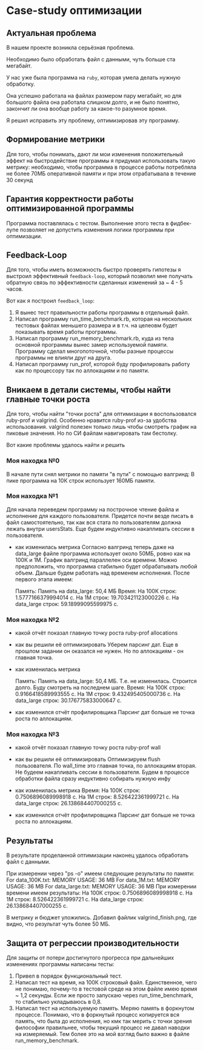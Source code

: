 # Case-study оптимизации

## Актуальная проблема
В нашем проекте возникла серьёзная проблема.

Необходимо было обработать файл с данными, чуть больше ста мегабайт.

У нас уже была программа на `ruby`, которая умела делать нужную обработку.

Она успешно работала на файлах размером пару мегабайт, но для большого файла она работала слишком долго, и не было понятно, закончит ли она вообще работу за какое-то разумное время.

Я решил исправить эту проблему, оптимизировав эту программу.

## Формирование метрики
Для того, чтобы понимать, дают ли мои изменения положительный эффект на быстродействие программы я придумал использовать такую метрику: необходимо, чтобы программа в процессе работы потребляла не более 70МБ
оперативной памяти и при этом отрабатывала в течение 30 секунд

## Гарантия корректности работы оптимизированной программы
Программа поставлялась с тестом. Выполнение этого теста в фидбек-лупе позволяет не допустить изменения логики программы при оптимизации.

## Feedback-Loop
Для того, чтобы иметь возможность быстро проверять гипотезы я выстроил эффективный `feedback-loop`, который позволил мне получать обратную связь по эффективности сделанных изменений за ~ 4 - 5 часов.

Вот как я построил `feedback_loop`:
1) Я вынес тест правильности работы программы в отдельный файл.
2) Написал программу run_time_benchmark.rb, которая на нескольких тестовых файлах меньшего размера
и в т.ч. на целеовм будет показывать время работы программы.
3) Написал программу run_memory_benchmark.rb, куда из тела основной программы вынес замер используемой
памяти. Программу сделал многопоточной, чтобы разные процессы программы не влияли друг на друга.
4) Написал программу run_prof, которой буду профилировать работу как по процессору так по аллокациям
и по памяти.

## Вникаем в детали системы, чтобы найти главные точки роста
Для того, чтобы найти "точки роста" для оптимизации я воспользовался ruby-prof и valgrind.
Особенно нравится ruby-prof из-за удобства использования. valgrind полезен только лишь чтобы
смотреть график на пиковые значения. Но по СИ файлам навигировать там бестолку.

Вот какие проблемы удалось найти и решить

### Моя находка №0

В начале пути снял метрики по памяти "в пути" c помощью валгринд:
В пике программа на 10К строк использует 160МБ памяти.

### Моя находка №1
Для начала переведем программу на построчное чтение файла и исполнение для каждого пользователя.
Придется почти везде писать в файл самостоятельно, так как вся стата по пользователям должна лежать
внутри usersStats. Еще будем индуктивно накапливать сессии в пользователя.

- как изменилась метрика
  Согласно валгринд теперь даже на data_large файле программа использует около 50МБ,
  ровно как на 100К и 1М. График валгринд параллелен оси времени. Можно предположить, что программа
  стабильно будет обрабатывать любой объем. Дальше будем работать над временем исполнения.
  После первого этапа имеем:

  Память:
    Память на data_large: 50,4 МБ
  Время:
    На 100К строк: 1.5777166379994014 с.
    На 1M строк: 19.703421123000226 с.
    На data_large строк: 59.18999095599975 с.

### Моя находка №2
- какой отчёт показал главную точку роста
  ruby-prof allocations
- как вы решили её оптимизировать
  Уберем парсинг дат. Еще в прошлом задании он оказался не нужен. Но по аллокациям - он главная точка.
- как изменилась метрика

  Память:
    Память на data_large: 50,4 МБ. Т.е. не изменилась. Строится долго. Буду смотреть на последнем шаге.
  Время:
    На 100К строк: 0.9166418589993555 с.
    На 1M строк: 9.432495405000736 с.
    На data_large строк: 30.176775833000647 с.

- как изменился отчёт профилировщика
  Парсинг дат больше не точка роста по аллокациям.

### Моя находка №3
- какой отчёт показал главную точку роста
  ruby-prof wall
- как вы решили её оптимизировать
  Оптимизируем flush пользователя. По wall_time это главная точка, по аллокациям вторая.
  Не будеем накапливать сессии в пользователя. Будем в процессе обработки файла сразу индуктивно
  собирать нужную инфу
- как изменилась метрика
  Время:
    На 100К строк: 0.7506896089998918 с.
    На 1M строк: 8.526422361999721 с.
    На data_large строк: 26.138684407000255 с.

- как изменился отчёт профилировщика
  Парсинг дат больше не точка роста по аллокациям.

## Результаты
В результате проделанной оптимизации наконец удалось обработать файл с данными.

При измерении через "ps -o" имеем следующие результаты по памяти:
  For data_100K.txt:
  MEMORY USAGE: 36 MB
  For data_1M.txt:
  MEMORY USAGE: 36 MB
  For data_large.txt:
  MEMORY USAGE: 36 MB
При измерении времени имеем результаты:
  На 100К строк: 0.7506896089998918 с.
  На 1M строк: 8.526422361999721 с.
  На data_large строк: 26.138684407000255 с.

В метрику и бюджет уложились.
Добавил файлик valgrind_finish.png, где видно, что результат чуть более 50 МБ. 

## Защита от регрессии производительности
Для защиты от потери достигнутого прогресса при дальнейших изменениях программы написаны тесты:

1) Привел в порядок функциональный тест.
2) Написал тест на время, на 100К строковый файл. Единственное, чего не понимаю, почему-то в
тестовой среде на этом файле имею время ~ 1,2 секунды. Если же просто запускаю через run_time_benchmark,
то стабильно укладываюсь в 0,8.
3) Написал тест на используемую память. Меряю память в форкнутом процессе. Понимаю, что в
форкнутый процесс копируется вся память, что была до исполнения, но кмк так мерить с точки
зрения философии правильнее, чтобы текущий процесс не давал наводки на измеряемый. Тем более это
на мой взгляд было важно в файле run_memory_benchmark.
